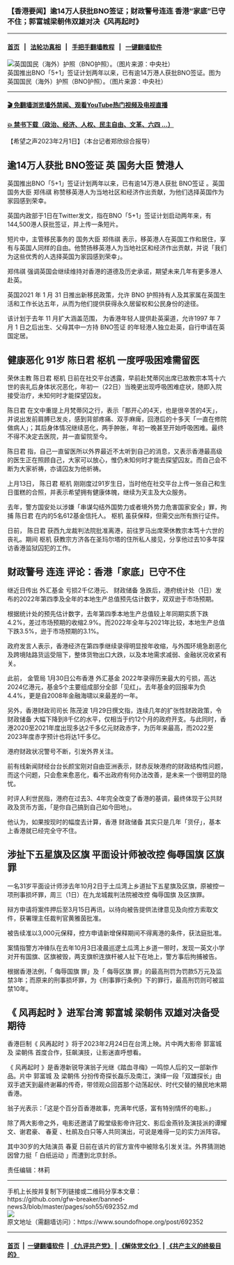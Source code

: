 ### 【香港要闻】逾14万人获批BNO签证；财政警号连连 香港“家底”已守不住；郭富城梁朝伟双雄对决《风再起时》
------------------------

#### [首页](https://github.com/gfw-breaker/banned-news3/blob/master/README.md) &nbsp;&nbsp;|&nbsp;&nbsp; [法轮功真相](https://github.com/begood0513/basic/blob/master/README.md)  &nbsp;&nbsp;|&nbsp;&nbsp; [手把手翻墙教程](https://github.com/gfw-breaker/guides/wiki)  &nbsp;&nbsp;|&nbsp;&nbsp; [一键翻墙软件](https://github.com/gfw-breaker/nogfw/blob/master/README.md)  



<div><img alt="英国国民（海外）护照（BNO护照）。（图片来源：中央社）" src="https://img.soundofhope.org/2021-02/fd12566b6b583e9d9caf0d8aff24c546-1612848305966.jpg"/>
<br/><figcaption class="caption">
 英国推出BNO「5+1」签证计划两年以来，已有逾14万港人获批BNO签证。图为英国国民（海外）护照（BNO护照）。（图片来源：中央社）
</figcaption></div><hr/>

#### [ 🎬  免翻墙浏览墙外禁闻、观看YouTube热门视频及电视直播](https://github.com/gfw-breaker/HelloWorld)

#### [ 💥  禁书下载（政治、经济、人权、民主自由、文革、六四 ...）](https://github.com/gfw-breaker/books/blob/master/README.md)

<div><div class="Content__Wrapper sc-1bvya0-0 elmmKw article_body" itemprop="articleBody">
 <div id="post_place_1">
 </div>
 <p class="meta-top">
  <span class="meta">
   【希望之声2023年2月1日】（本台记者郑欣综合报导）
  </span>
 </p>
 <h2>
  <strong>
   逾14万人获批
   <ok href="/term/332560">
    BNO签证
   </ok>
  </strong>
  英
  <ok href="/term/438481">
   国务大臣
  </ok>
  赞港人
 </h2>
 <p>
  英国推出BNO「5+1」签证计划两年以来，已有逾14万港人获批
  <ok href="/term/332560">
   BNO签证
  </ok>
  。英国
  <ok href="/term/438481">
   国务大臣
  </ok>
  <ok href="/term/834309">
   郑伟祺
  </ok>
  称赞移英港人为当地社区和经济作出贡献，为他们选择英国作为家园感到荣幸。
 </p>
 <p>
  英国内政部于1日在Twitter发文，指在BNO「5+1」签证计划启动两年来，有144,500港人获批签证，并上传一条短片。
 </p>
 <p>
  短片中，主管移民事务的
  <ok href="/term/438481">
   国务大臣
  </ok>
  <ok href="/term/834309">
   郑伟祺
  </ok>
  表示，移英港人在英国工作和居住，享有与英国人同样的自由。他赞扬移英港人为当地社区和经济作出贡献，并说「我们为这些优秀的人选择英国为家园感到荣幸」。
 </p>
 <p>
  <ok href="/term/834309">
   郑伟祺
  </ok>
  强调英国会继续维持对香港的道德及历史承诺，期望未来几年有更多港人赴英。
 </p>
 <p>
  英国2021 年 1 月 31 日推出新移民政策，允许 BNO 护照持有人及其家属在英国生活和工作长达五年，从而为他们提供获得永久居留权和公民身份的途径。
 </p>
 <p>
  该计划于去年 11 月扩大涵盖范围， 为香港年轻人提供赴英渠道，允许1997 年 7 月 1 日之后出生、父母其中一方持
  <ok href="/term/332560">
   BNO签证
  </ok>
  的年轻港人独立赴英，自行申请在英国定居。
 </p>
 <h2>
  <strong>
   健康恶化 91岁
   <ok href="/term/88245">
    陈日君
   </ok>
   <ok href="/term/834312">
    枢机
   </ok>
   一度呼吸困难需留医
  </strong>
 </h2>
 <p>
  荣休主教
  <ok href="/term/88245">
   陈日君
  </ok>
  <ok href="/term/834312">
   枢机
  </ok>
  日前在社交平台透露，早前赴梵蒂冈出席已故教宗本笃十六世的丧礼后身体状况恶化，年初一（22日）当晚更出现呼吸困难症状，随即入院接受治疗，未知何时才能探望囚友。
 </p>
 <p>
  <ok href="/term/88245">
   陈日君
  </ok>
  在文中重提上月梵蒂冈之行，表示「那开心的4天，也是很辛苦的4天」，并说出发前肩膊已发炎，感到背部疼痛、双手麻痺，回港后的十多天「一直在修院做病人」；其后身体情况继续恶化，两手肿胀，年初一晚甚至开始呼吸困难。最终不得不决定去医院，并一直留院至今。
 </p>
 <p>
  <ok href="/term/88245">
   陈日君
  </ok>
  指，自己一直留医所以外界最近不太听到自己的消息，又表示香港最高级的医生正在照顾自己，大家可以放心，惟仍未知何时才能去探望囚友。而自己会不断为大家祈祷，亦请囚友为他祈祷。
 </p>
 <p>
  上月13日，
  <ok href="/term/88245">
   陈日君
  </ok>
  <ok href="/term/834312">
   枢机
  </ok>
  刚刚度过91岁生日，当时他在社交平台上传一张自己和生日蛋糕的合照，并表示希望拥有健康体魄，继续为天主及大众服务。
 </p>
 <p>
  去年，警方国安处以涉嫌「串谋勾结外国势力或者境外势力危害国家安全」罪，拘捕
  <ok href="/term/88245">
   陈日君
  </ok>
  在内的5名612基金信托人。
  <ok href="/term/834312">
   枢机
  </ok>
  虽获保释，但需交出所有旅行证件。
 </p>
 <p>
  日前，
  <ok href="/term/88245">
   陈日君
  </ok>
  获西九龙裁判法院批准离港，前往罗马出席荣休教宗本笃十六世的丧礼。期间
  <ok href="/term/834312">
   枢机
  </ok>
  获教宗方济各在圣玛尔塔的住所私人接见，分享他过去10多年探访香港监狱囚犯的工作。
 </p>
 <h2>
  <strong>
   <ok href="/term/834315">
    财政警号
   </ok>
   连连 评论：香港「家底」已守不住
  </strong>
 </h2>
 <p>
  继近日传出
  <ok href="/term/629751">
   外汇基金
  </ok>
  亏损2千亿港元、
  <ok href="/term/114052">
   财政储备
  </ok>
  急跌后，港府统计处（1日）发布的2022年第四季及全年的本地生产总值预先估计数字，双双逊于市场预期。
 </p>
 <p>
  根据统计处的预先估计数字，去年第四季本地生产总值较上年同期实质下跌4.2%，差过市场预期的收缩2.9%。而2022年全年与2021年比较，本地生产总值下跌3.5%，逊于市场预期的3.1%。
 </p>
 <p>
  政府发言人表示，香港经济在第四季继续录得明显按年收缩，与外围环境急剧恶化及跨境陆路货运受阻下，整体货物出口大跌，以及本地需求减弱、金融状况收紧有关。
 </p>
 <p>
  此前，
  <ok href="/term/64138">
   金管局
  </ok>
  1月30日公布香港
  <ok href="/term/629751">
   外汇基金
  </ok>
  2022年录得历来最大的亏损，高达2024亿港元，基金5个主要组成部分全部「见红」。去年基金的回报率为负4.4%，更是自2008年金融海啸以来最差的一年。
 </p>
 <p>
  另外，香港财政司司长
  <ok href="/term/87524">
   陈茂波
  </ok>
  1月29日撰文指，连续几年的扩张性财政政策，令
  <ok href="/term/114052">
   财政储备
  </ok>
  大幅下降到8千亿的水平，仅相当于约12个月的政府开支。与此同时，香港2020至2021年度出现多达2千多亿元财政赤字，为历年来最高，而2022至2023年度赤字预计也将达1千多亿。
 </p>
 <p>
  港府财政状况警号不断，引发外界关注。
 </p>
 <p>
  前有线新闻财经台台长颜宝刚对自由亚洲表示，财赤反映港府的财政结构性问题，而这个问题，只会愈来愈恶化，看不出政府有何办法改善，是未来一个很明显的隐忧。
 </p>
 <p>
  时评人利世民指，港府在过去3、4年完全改变了香港的基调，最终体现于公共财政及货币方面，「是你自己搞到自己如今田地」。
 </p>
 <p>
  他认为，如果按现时的幅度去计算，香港
  <ok href="/term/114052">
   财政储备
  </ok>
  其实只是几年「货仔」，基本上香港就已经完全守不住。
 </p>
 <h2>
  <strong>
   涉扯下五星旗及区旗 平面设计师被改控
   <ok href="/term/834318">
    侮辱国旗
   </ok>
   区旗罪
  </strong>
 </h2>
 <p>
  一名31岁平面设计师涉去年10月2日于土瓜湾上乡道扯下五星旗及区旗，原被控一项刑事损坏罪，周三（1日）在九龙城裁判法院被改控
  <ok href="/term/834318">
   侮辱国旗
  </ok>
  及区旗罪。
 </p>
 <p>
  辩方申请将案件押后至3月15日再讯，以待向被告提供法律意见及向控方索取文件，获署理主任裁判官黄雅茵批准。
 </p>
 <p>
  被告续准以3,000元保释，控方申请新增保释期间不得离港的条件，获法庭批准。
 </p>
 <p>
  案情指警方冲锋队在去年10月3日凌晨巡逻土瓜湾上乡道一带时，发现一英文小学对开有国旗、区旗被毁，两支旗帜连旗杆被人扯下在地上，警方事后拘捕被告。
 </p>
 <p>
  根据香港法例，「
  <ok href="/term/834318">
   侮辱国旗
  </ok>
  罪」及「
  <ok href="/term/834321">
   侮辱区旗
  </ok>
  罪」的最高刑罚为罚款5万元及监禁3年；而原来的刑事损坏罪，为《刑事罪行条例》下的罪行，最高刑罚则可被监禁10年。
 </p>
 <h2>
  <strong>
   《
   <ok href="/term/833427">
    风再起时
   </ok>
   》进军台湾
   <ok href="/term/86228">
    郭富城
   </ok>
   <ok href="/term/247744">
    梁朝伟
   </ok>
   双雄对决备受期待
  </strong>
 </h2>
 <p>
  香港巨制《
  <ok href="/term/833427">
   风再起时
  </ok>
  》将于2023年2月24日在台湾上映。片中两大影帝
  <ok href="/term/86228">
   郭富城
  </ok>
  及
  <ok href="/term/247744">
   梁朝伟
  </ok>
  首度合作，狂飙演技，让影迷直呼想看。
 </p>
 <p>
  《
  <ok href="/term/833427">
   风再起时
  </ok>
  》是香港新锐导演翁子光继《踏血寻梅》一鸣惊人后的又一部新作品。片中
  <ok href="/term/86228">
   郭富城
  </ok>
  及
  <ok href="/term/247744">
   梁朝伟
  </ok>
  分扮传奇探长磊乐及南江，演绎一段「双雄探长」由双手遮天到最终谢幕的传奇，带领观众回首那个动荡起伏、时代交替的殖民地末期香港。
 </p>
 <p>
  翁子光表示：「这是个百分百香港故事，充满年代感，富有特别情怀的电影。」
 </p>
 <p>
  除了两大影帝之外，电影还邀请了殿堂级影帝许冠文、影后金燕铃及演技派的谭耀文、谢君豪、
  <ok href="/term/37083">
   春夏
  </ok>
  、杜鹃及白只等人共同演出，可说是难得一见的实力派阵容。
 </p>
 <p>
  其中30岁的大陆演员
  <ok href="/term/37083">
   春夏
  </ok>
  日前在该片的官方宣传中被除名引发关注。外界猜测她因曾力挺「
  <ok href="/term/813087">
   白纸运动
  </ok>
  」而遭到北京封杀。
 </p>
 <p class="meta-btm">
  责任编辑：林莉
 </p>
</div>
</div>
<hr/>
手机上长按并复制下列链接或二维码分享本文章：<br/>
https://github.com/gfw-breaker/banned-news3/blob/master/pages/soh55/692352.md <br/>
<a href='https://github.com/gfw-breaker/banned-news3/blob/master/pages/soh55/692352.md'><img src='https://github.com/gfw-breaker/banned-news3/blob/master/pages/soh55/692352.md.png'/></a> <br/>
原文地址（需翻墙访问）：https://www.soundofhope.org/post/692352


------------------------
#### [首页](https://github.com/gfw-breaker/banned-news3/blob/master/README.md) &nbsp;|&nbsp; [一键翻墙软件](https://github.com/gfw-breaker/nogfw/blob/master/README.md) &nbsp;| [《九评共产党》](https://github.com/gfw-breaker/9ping.md/blob/master/README.md#九评之一评共产党是什么) | [《解体党文化》](https://github.com/gfw-breaker/jtdwh.md/blob/master/README.md) | [《共产主义的终极目的》](https://github.com/gfw-breaker/gczydzjmd.md/blob/master/README.md)


<img src='http://gfw-breaker.win/banned-news3/pages/soh55/692352.md' width='0px' height='0px'/>